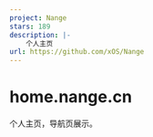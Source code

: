 ```yaml
---
project: Nange
stars: 189
description: |-
    个人主页
url: https://github.com/xOS/Nange
---
```


# home.nange.cn
个人主页，导航页展示。

